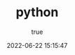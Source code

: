 ---
pageComponent:
  name: Catalogue
  data:
    path: 01.前端
    imgUrl: /img/web.png
    description: Python、运维开发、Django框架等后端技术
title: python
date: 2022-06-22 15:15:47
permalink: /pages/700d05/
categories:
  - 目录页
sidebar: false
article: false
comment: false
editLink: false
author: 
  name: 小阳爱技术
  link: https://blog.abck8s.com
---